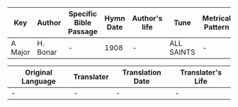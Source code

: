 Key | Author   | Specific Bible Passage     |Hymn Date |Author's life |Tune |Metrical Pattern   |Composer/Source
-- | --------- | ---------------------------|----------|--------------|-----|-------------------|-------------  
A Major |H. Bonar |- |1908 |- |ALL SAINTS |- |William Knapp

Original Language | Translater | Translation Date   | Translater's Life  
----------------- | --------- | --------------------|-------------     
\- |- |- |-

